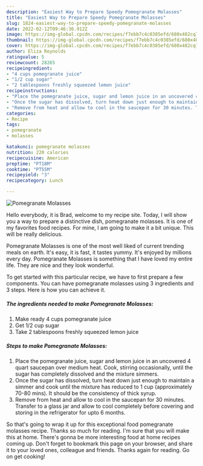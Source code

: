 ```yaml
---
description: "Easiest Way to Prepare Speedy Pomegranate Molasses"
title: "Easiest Way to Prepare Speedy Pomegranate Molasses"
slug: 1824-easiest-way-to-prepare-speedy-pomegranate-molasses
date: 2022-02-12T09:46:36.912Z
image: https://img-global.cpcdn.com/recipes/f7ebb7c4c0385efd/680x482cq70/pomegranate-molasses-recipe-main-photo.jpg
thumbnail: https://img-global.cpcdn.com/recipes/f7ebb7c4c0385efd/680x482cq70/pomegranate-molasses-recipe-main-photo.jpg
cover: https://img-global.cpcdn.com/recipes/f7ebb7c4c0385efd/680x482cq70/pomegranate-molasses-recipe-main-photo.jpg
author: Eliza Reynolds
ratingvalue: 5
reviewcount: 28265
recipeingredient:
- "4 cups pomegranate juice"
- "1/2 cup sugar"
- "2 tablespoons freshly squeezed lemon juice"
recipeinstructions:
- "Place the pomegranate juice, sugar and lemon juice in an uncovered 4 quart saucepan over medium heat. Cook, stirring occasionally, until the sugar has completely dissolved and the mixture simmers."
- "Once the sugar has dissolved, turn heat down just enough to maintain a simmer and cook until the mixture has reduced to 1 cup (approximately 70-80 mins). It should be the consistency of thick syrup."
- "Remove from heat and allow to cool in the saucepan for 30 minutes. Transfer to a glass jar and allow to cool completely before covering and storing in the refrigerator for upto 6 months."
categories:
- Recipe
tags:
- pomegranate
- molasses

katakunci: pomegranate molasses 
nutrition: 220 calories
recipecuisine: American
preptime: "PT18M"
cooktime: "PT55M"
recipeyield: "3"
recipecategory: Lunch

---
```



![Pomegranate Molasses](https://img-global.cpcdn.com/recipes/f7ebb7c4c0385efd/680x482cq70/pomegranate-molasses-recipe-main-photo.jpg)

Hello everybody, it is Brad, welcome to my recipe site. Today, I will show you a way to prepare a distinctive dish, pomegranate molasses. It is one of my favorites food recipes. For mine, I am going to make it a bit unique. This will be really delicious.

Pomegranate Molasses is one of the most well liked of current trending meals on earth. It's easy, it is fast, it tastes yummy. It's enjoyed by millions every day. Pomegranate Molasses is something that I have loved my entire life. They are nice and they look wonderful.




To get started with this particular recipe, we have to first prepare a few components. You can have pomegranate molasses using 3 ingredients and 3 steps. Here is how you can achieve it.

<!--inarticleads1-->

##### The ingredients needed to make Pomegranate Molasses:

1. Make ready 4 cups pomegranate juice
1. Get 1/2 cup sugar
1. Take 2 tablespoons freshly squeezed lemon juice




<!--inarticleads2-->

##### Steps to make Pomegranate Molasses:

1. Place the pomegranate juice, sugar and lemon juice in an uncovered 4 quart saucepan over medium heat. Cook, stirring occasionally, until the sugar has completely dissolved and the mixture simmers.
1. Once the sugar has dissolved, turn heat down just enough to maintain a simmer and cook until the mixture has reduced to 1 cup (approximately 70-80 mins). It should be the consistency of thick syrup.
1. Remove from heat and allow to cool in the saucepan for 30 minutes. Transfer to a glass jar and allow to cool completely before covering and storing in the refrigerator for upto 6 months.




So that's going to wrap it up for this exceptional food pomegranate molasses recipe. Thanks so much for reading. I'm sure that you will make this at home. There's gonna be more interesting food at home recipes coming up. Don't forget to bookmark this page on your browser, and share it to your loved ones, colleague and friends. Thanks again for reading. Go on get cooking!
